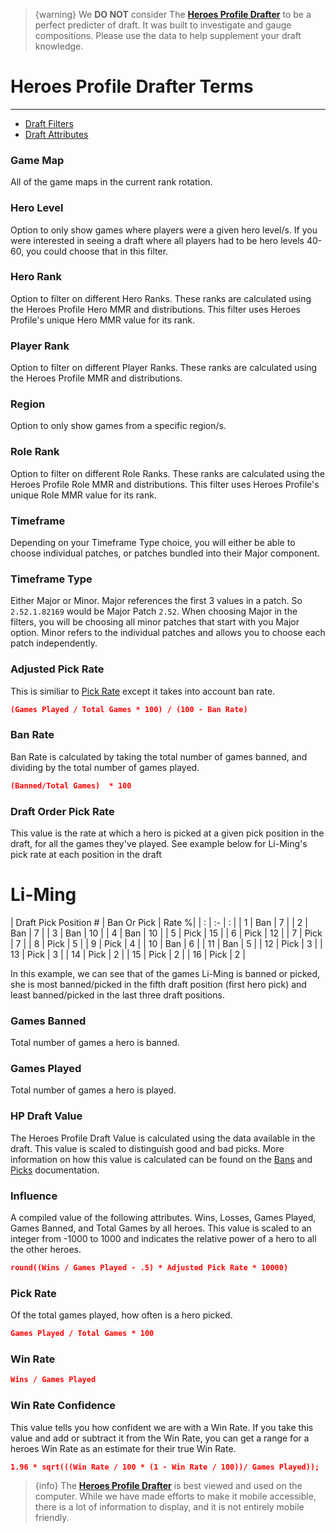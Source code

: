 > {warning} We **DO NOT** consider The **[Heroes Profile Drafter](https://drafter.heroesprofile.com/)** to be a perfect predicter of draft.  It was built to investigate and gauge compositions.  Please use the data to help supplement your draft knowledge.

# Heroes Profile Drafter Terms

---
- [Draft Filters](#filters)
- [Draft Attributes](#attributes)

<a name="filters"></a>

<a name="game_map"></a>

### Game Map
All of the game maps in the current rank rotation.  

<a name="hero_level"></a>

### Hero Level
Option to only show games where players were a given hero level/s.  If you were interested in seeing a draft where all players had to be hero levels 40-60, you could choose that in this filter.

<a name="hero_rank"></a>

### Hero Rank
Option to filter on different Hero Ranks.  These ranks are calculated using the Heroes Profile Hero MMR and distributions.  This filter uses Heroes Profile's unique Hero MMR value for its rank.

<a name="player_rank"></a>

### Player Rank
Option to filter on different Player Ranks.  These ranks are calculated using the Heroes Profile MMR and distributions.

<a name="region"></a>

### Region
Option to only show games from a specific region/s.

<a name="role_rank"></a>

### Role Rank
Option to filter on different Role Ranks.  These ranks are calculated using the Heroes Profile Role MMR and distributions.  This filter uses Heroes Profile's unique Role MMR value for its rank.

<a name="timeframe"></a>

### Timeframe
Depending on your Timeframe Type choice, you will either be able to choose individual patches, or patches bundled into their Major component.

<a name="timeframe_type"></a>

### Timeframe Type
Either Major or Minor.  Major references the first 3 values in a patch.  So `2.52.1.82169` would be Major Patch `2.52`.  When choosing Major in the filters, you will be choosing all minor patches that start with you Major option.  Minor refers to the individual patches and allows you to choose each patch independently.


<a name="attributes"></a>

<a name="adjusted_pick_rate"></a>

### Adjusted Pick Rate
This is similiar to [Pick Rate](#pick_rate) except it takes into account ban rate.
```json
(Games Played / Total Games * 100) / (100 - Ban Rate)
```

<a name="ban_rate"></a>

### Ban Rate
Ban Rate is calculated by taking the total number of games banned, and dividing by the total number of games played.
```json
(Banned/Total Games)  * 100
```

<a name="draft_order_pick_rate"></a>

### Draft Order Pick Rate
This value is the rate at which a hero is picked at a given pick position in the draft, for all the games they've played.  See example below for Li-Ming's pick rate at each position in the draft

# Li-Ming
| Draft Pick Position # | Ban Or Pick   | Rate %|
| : |   :-   |  :  |
| 1 | Ban | 7  |
| 2 | Ban   | 7  |
| 3 | Ban  | 10  |
| 4 | Ban  | 10  |
| 5 | Pick  | 15  |
| 6 | Pick  | 12  |
| 7 | Pick  | 7  |
| 8 | Pick  | 5  |
| 9 | Pick  | 4 |
| 10 | Ban  | 6  |
| 11 | Ban  | 5  |
| 12 | Pick  | 3  |
| 13 | Pick  | 3 |
| 14 | Pick  | 2  |
| 15 | Pick  | 2  |
| 16 | Pick  | 2  |

In this example, we can see that of the games Li-Ming is banned or picked, she is most banned/picked in the fifth draft position (first hero pick) and least banned/picked in the last three draft positions.

<a name="games_banned"></a>

### Games Banned
Total number of games a hero is banned.

<a name="games_played"></a>

### Games Played
Total number of games a hero is played.

<a name="hp_draft_value"></a>

### HP Draft Value
The Heroes Profile Draft Value is calculated using the data available in the draft.  This value is scaled to distinguish good and bad picks.  More information on how this value is calculated can be found on the [Bans](/{{route}}/{{version}}/bans) and [Picks](/{{route}}/{{version}}/picks) documentation.

<a name="influence"></a>

### Influence
A compiled value of the following attributes.  Wins, Losses, Games Played, Games Banned, and Total Games by all heroes.  This value is scaled to an integer from -1000 to 1000 and indicates the relative power of a hero to all the other heroes.
```json
round((Wins / Games Played - .5) * Adjusted Pick Rate * 10000)
```

<a name="pick_rate"></a>

### Pick Rate
Of the total games played, how often is a hero picked.
```json
Games Played / Total Games * 100
```

<a name="win_rate"></a>

### Win Rate
```json
Wins / Games Played
```

<a name="win_rate_confidence"></a>

### Win Rate Confidence
This value tells you how confident we are with a Win Rate.  If you take this value and add or subtract it from the Win Rate, you can get a range for a heroes Win Rate as an estimate for their true Win Rate.
```json
1.96 * sqrt(((Win Rate / 100 * (1 - Win Rate / 100))/ Games Played));
```



<a name="other"></a>



> {info} The **[Heroes Profile Drafter](https://drafter.heroesprofile.com/)** is best viewed and used on the computer.  While we have made efforts to make it mobile accessible, there is a lot of information to display, and it is not entirely mobile friendly.
